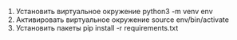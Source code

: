 1. Установить виртуальное окружение python3 -m venv env
2. Активировать виртуальное окружение source env/bin/activate
3. Установить пакеты pip install -r requirements.txt
